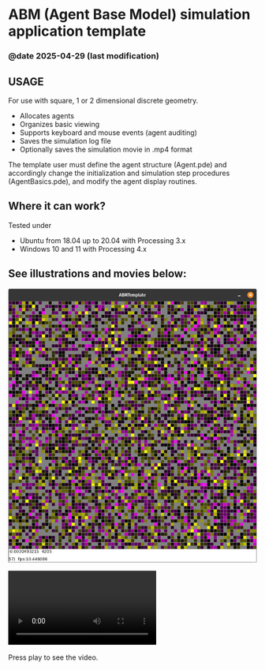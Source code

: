 # ABM (Agent Base Model) simulation application template
### @date 2025-04-29 (last modification)

## USAGE

For use with square, 1 or 2 dimensional discrete geometry.

* Allocates agents
* Organizes basic viewing
* Supports keyboard and mouse events (agent auditing)
* Saves the simulation log file
* Optionally saves the simulation movie in .mp4 format

The template user must define the agent structure (Agent.pde) and accordingly
change the initialization and simulation step procedures (AgentBasics.pde),
and modify the agent display routines.

## Where it can work?

Tested under 
* Ubuntu from 18.04 up to 20.04 with Processing 3.x
* Windows 10 and 11 with Processing 4.x

## See illustrations and movies below:

![image](./more_docs/ABMTemplate_2024-09-26.png)

![video](./more_docs/ABMTemplate_2024.09.26.12.54.26.87.mp4)

Press play to see the video.


